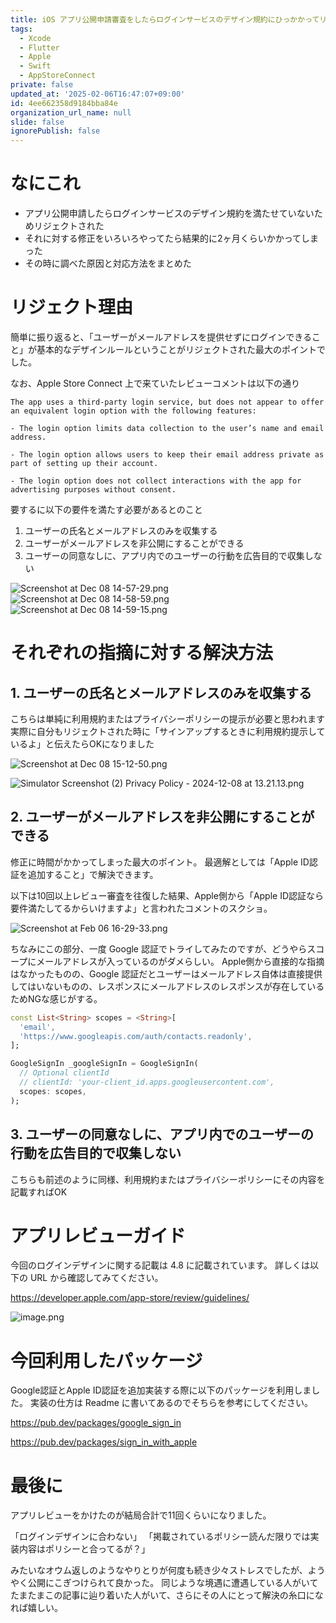 ```yaml
---
title: iOS アプリ公開申請審査をしたらログインサービスのデザイン規約にひっかかってリリースまで2ヶ月かかった話
tags:
  - Xcode
  - Flutter
  - Apple
  - Swift
  - AppStoreConnect
private: false
updated_at: '2025-02-06T16:47:07+09:00'
id: 4ee662358d9184bba84e
organization_url_name: null
slide: false
ignorePublish: false
---
```

# なにこれ

- アプリ公開申請したらログインサービスのデザイン規約を満たせていないためリジェクトされた
- それに対する修正をいろいろやってたら結果的に2ヶ月くらいかかってしまった
- その時に調べた原因と対応方法をまとめた

# リジェクト理由

簡単に振り返ると、「ユーザーがメールアドレスを提供せずにログインできること」が基本的なデザインルールということがリジェクトされた最大のポイントでした。

なお、Apple Store Connect 上で来ていたレビューコメントは以下の通り

```text
The app uses a third-party login service, but does not appear to offer an equivalent login option with the following features:

- The login option limits data collection to the user’s name and email address.

- The login option allows users to keep their email address private as part of setting up their account.

- The login option does not collect interactions with the app for advertising purposes without consent. 
```

要するに以下の要件を満たす必要があるとのこと

1. ユーザーの氏名とメールアドレスのみを収集する
2. ユーザーがメールアドレスを非公開にすることができる
3. ユーザーの同意なしに、アプリ内でのユーザーの行動を広告目的で収集しない

![Screenshot at Dec 08 14-57-29.png](https://qiita-image-store.s3.ap-northeast-1.amazonaws.com/0/2819748/e6235d11-3ea8-dfab-081d-f0dcf1146284.png)
![Screenshot at Dec 08 14-58-59.png](https://qiita-image-store.s3.ap-northeast-1.amazonaws.com/0/2819748/4c44ef1c-da81-8566-9b4c-148f8ccef2d7.png)
![Screenshot at Dec 08 14-59-15.png](https://qiita-image-store.s3.ap-northeast-1.amazonaws.com/0/2819748/6c464cab-c08b-4465-cfe1-1686e6c79eb4.png)


# それぞれの指摘に対する解決方法

## 1. ユーザーの氏名とメールアドレスのみを収集する

こちらは単純に利用規約またはプライバシーポリシーの提示が必要と思われます
実際に自分もリジェクトされた時に「サインアップするときに利用規約提示しているよ」と伝えたらOKになりました

![Screenshot at Dec 08 15-12-50.png](https://qiita-image-store.s3.ap-northeast-1.amazonaws.com/0/2819748/249e0b10-3f68-116b-dfff-b16d4b34a71f.png)

![Simulator Screenshot (2) Privacy Policy - 2024-12-08 at 13.21.13.png](https://qiita-image-store.s3.ap-northeast-1.amazonaws.com/0/2819748/650d9a55-d1df-5f0b-0c57-c029c60621f1.png)


## 2. ユーザーがメールアドレスを非公開にすることができる

修正に時間がかかってしまった最大のポイント。
最適解としては「Apple ID認証を追加すること」で解決できます。

以下は10回以上レビュー審査を往復した結果、Apple側から「Apple ID認証なら要件満たしてるからいけますよ」と言われたコメントのスクショ。

![Screenshot at Feb 06 16-29-33.png](https://qiita-image-store.s3.ap-northeast-1.amazonaws.com/0/2819748/dbdea489-9cb8-1a82-fef7-09a16b0bdef8.png)

ちなみにこの部分、一度 Google 認証でトライしてみたのですが、どうやらスコープにメールアドレスが入っているのがダメらしい。
Apple側から直接的な指摘はなかったものの、Google 認証だとユーザーはメールアドレス自体は直接提供してはいないものの、レスポンスにメールアドレスのレスポンスが存在しているためNGな感じがする。

```dart
const List<String> scopes = <String>[
  'email',
  'https://www.googleapis.com/auth/contacts.readonly',
];

GoogleSignIn _googleSignIn = GoogleSignIn(
  // Optional clientId
  // clientId: 'your-client_id.apps.googleusercontent.com',
  scopes: scopes,
);
```

## 3. ユーザーの同意なしに、アプリ内でのユーザーの行動を広告目的で収集しない

こちらも前述のように同様、利用規約またはプライバシーポリシーにその内容を記載すればOK


# アプリレビューガイド

今回のログインデザインに関する記載は 4.8 に記載されています。
詳しくは以下の URL から確認してみてください。

https://developer.apple.com/app-store/review/guidelines/

![image.png](https://qiita-image-store.s3.ap-northeast-1.amazonaws.com/0/2819748/067f80f2-6f0d-a6e6-094e-f2f495af50bc.png)

# 今回利用したパッケージ

Google認証とApple ID認証を追加実装する際に以下のパッケージを利用しました。
実装の仕方は Readme に書いてあるのでそちらを参考にしてください。

https://pub.dev/packages/google_sign_in

https://pub.dev/packages/sign_in_with_apple


# 最後に

アプリレビューをかけたのが結局合計で11回くらいになりました。

「ログインデザインに合わない」
「掲載されているポリシー読んだ限りでは実装内容はポリシーと合ってるが？」

みたいなオウム返しのようなやりとりが何度も続き少々ストレスでしたが、ようやく公開にこぎつけられて良かった。
同じような境遇に遭遇している人がいてたまたまこの記事に辿り着いた人がいて、さらにその人にとって解決の糸口になれば嬉しい。

